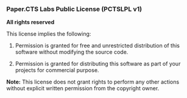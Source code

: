 ### Paper.CTS Labs Public License (PCTSLPL v1)

**All rights reserved**

This license implies the following:

1. Permission is granted for free and unrestricted distribution of this software without modifying the source code.

2. Permission is granted for distributing this software as part of your projects for commercial purpose.

**Note:** This license does not grant rights to perform any other actions without explicit written permission from the copyright owner.